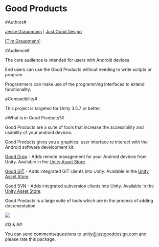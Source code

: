 Good Products
===

#Authors#

[Jesse Graupmann](https://plus.google.com/113634720692058569075) | [Just Good Design](http://www.justgooddesign.com/)

<a target=_blank href="https://github.com/tgraupmann/TAGENIGMA-Docs">[Tim Graupmann]</a>


#Audience#

The core audience is intended for users with Android devices.

End users can use the Good Products without needing to write scripts or program.

Programmers can make use of the programming interfaces to extend functionality.


#Compatibility#

This project is targeted for Unity 3.5.7 or better.


#What is in Good Products?#

Good Products are a suite of tools that increase the accessibility and usability of your android devices.

Good Products gives you a graphical user interface to interact with the Android software development kit.

[Good Drop](GoodDrop.md) - Adds remote management for your Android devices from Unity. Available in the [Unity Asset Store](https://www.assetstore.unity3d.com/#/content/5424).

[Good GIT](GoodGIT.md) - Adds integrated GIT clients into Unity. Available in the [Unity Asset Store](https://www.assetstore.unity3d.com/#/content/7242).

[Good SVN](GoodSVN.md) - Adds integrated subversion clients into Unity. Available in the [Unity Asset Store](https://www.assetstore.unity3d.com/#/content/7242).

Good Products is a large suite of tools which are in the process of adding documentation.

<img src="http://d3j5vwomefv46c.cloudfront.net/photos/large/787746893.png?1373055657"/>


#Q & A#

You can send comments/questions to unity@justgooddesign.com and please rate this package.
